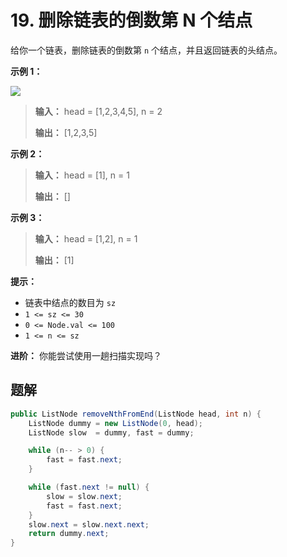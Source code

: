 # 19. 删除链表的倒数第 N 个结点

给你一个链表，删除链表的倒数第 `n` 个结点，并且返回链表的头结点。

**示例 1：**

![](https://assets.leetcode.com/uploads/2020/10/03/remove_ex1.jpg)
> **输入：** head = \[1,2,3,4,5], n = 2
> 
> **输出：** \[1,2,3,5]
>

**示例 2：**

> **输入：** head = \[1], n = 1
> 
> **输出：** \[]
>

**示例 3：**

> **输入：** head = \[1,2], n = 1
> 
> **输出：** \[1]
>

**提示：**

*   链表中结点的数目为 `sz`
*   `1 <= sz <= 30`
*   `0 <= Node.val <= 100`
*   `1 <= n <= sz`

**进阶：** 你能尝试使用一趟扫描实现吗？

## 题解

```java
public ListNode removeNthFromEnd(ListNode head, int n) {
    ListNode dummy = new ListNode(0, head);
    ListNode slow  = dummy, fast = dummy;

    while (n-- > 0) {
        fast = fast.next;
    }

    while (fast.next != null) {
        slow = slow.next;
        fast = fast.next;
    }
    slow.next = slow.next.next;
    return dummy.next;
}
```